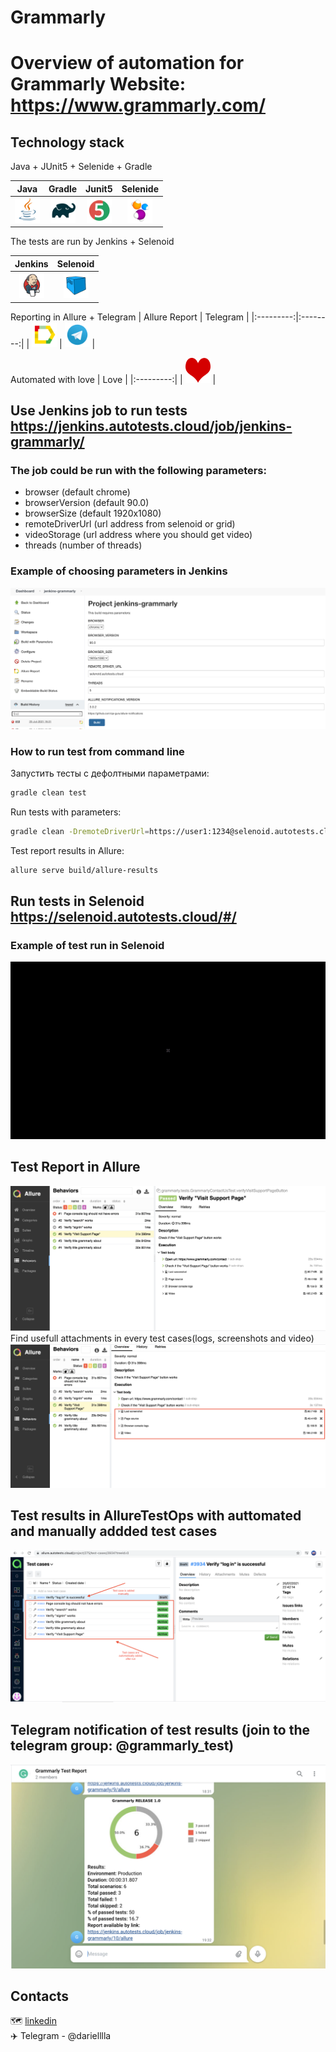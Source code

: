 # Grammarly


# Overview of automation for Grammarly Website: https://www.grammarly.com/

## Technology stack

Java + JUnit5 + Selenide + Gradle

| Java | Gradle | Junit5 | Selenide |
|:----:|:------:|:------:|:--------:|
| <img src="images/JAVA.svg" width="40" height="40"> | <img src="images/Gradle.svg" width="40" height="40"> | <img src="images/Junit5.svg" width="40" height="40"> | <img src="images/Selenide.svg" width="40" height="40"> |

The tests are run by Jenkins + Selenoid

| Jenkins | Selenoid | 
|:--------:|:-------------:|
| <img src="images/Jenkins.svg" width="40" height="40"> | <img src="images/Selenoid.svg" width="40" height="40"> | 

Reporting in Allure + Telegram
| Allure Report | Telegram |
|:---------:|:--------:|
| <img src="images/Allure Report.svg" width="40" height="40"> | <img src="images/Telegram.svg" width="40" height="40"> |

Automated with love
| Love |
|:---------:|
| <img src="images/heart.png" width="40" height="40"> |


## Use Jenkins job to run tests https://jenkins.autotests.cloud/job/jenkins-grammarly/

### The job could be run with the following parameters:

* browser (default chrome)
* browserVersion (default 90.0)
* browserSize (default 1920x1080)
* remoteDriverUrl (url address from selenoid or grid)
* videoStorage (url address where you should get video)
* threads (number of threads)

### Example of choosing parameters in Jenkins
![alt "Job Parameters"](./images/jenkinsParamsExample.png)

### How to run test from command line
Запустить тесты с дефолтными параметрами:
```bash
gradle clean test
```

Run tests with parameters:
```bash
gradle clean -DremoteDriverUrl=https://user1:1234@selenoid.autotests.cloud/wd/hub/ -DvideoStorage=https://selenoid.autotests.cloud/video/ -Dthreads=1 test
```

Test report results in Allure:
```bash
allure serve build/allure-results
```
## Run tests in Selenoid https://selenoid.autotests.cloud/#/
### Example of test run in Selenoid
![alt "Video from Selenoid"](./images/TestExample.gif "Video from Selenoid")


## Test Report in Allure
![alt "Allure report"](./images/AllureNotifications.png)
Find usefull attachments in every test cases(logs, screenshots and video)
![alt "Select parameters"](./images/Attachments.png)

## Test results in AllureTestOps with auttomated and manually addded test cases
![alt "AllureTestOps"](./images/AllureTestOps.png)

## Telegram notification of test results (join to the telegram group: @grammarly_test)
![alt "Выбор параметров"](./images/TelegramNotifications.png)


## Contacts
:world_map: <a target="_blank" href="https://www.linkedin.com/in/daria-ryzhykova-3794b3139/">linkedin</a><br/>
:airplane: Telegram - @darielllla



